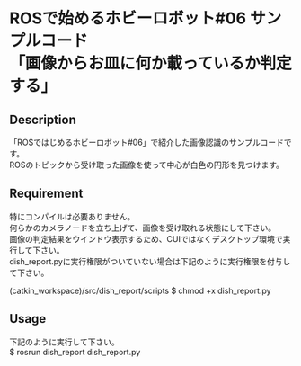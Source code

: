 ROSで始めるホビーロボット#06 サンプルコード   
「画像からお皿に何か載っているか判定する」   
====

## Description
「ROSではじめるホビーロボット#06」で紹介した画像認識のサンプルコードです。   
ROSのトピックから受け取った画像を使って中心が白色の円形を見つけます。   

## Requirement
特にコンパイルは必要ありません。   
何らかのカメラノードを立ち上げて、画像を受け取れる状態にして下さい。   
画像の判定結果をウインドウ表示するため、CUIではなくデスクトップ環境で実行して下さい。   
dish_report.pyに実行権限がついていない場合は下記のように実行権限を付与して下さい。   

(catkin_workspace)/src/dish_report/scripts $ chmod +x dish_report.py   

## Usage
下記のように実行して下さい。   
$ rosrun dish_report dish_report.py   
